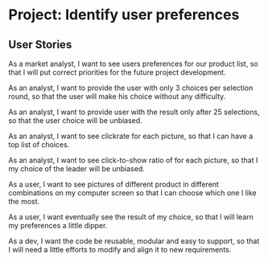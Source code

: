 # Project: Identify user preferences

## User Stories

As a market analyst, I want to see users preferences for our product list, so that I will put correct priorities for the future project development.

As an analyst, I want to provide the user with only 3 choices per selection round, so that the user will make his choice without any difficulty.

As an analyst, I want to provide user with the result only after 25 selections, so that the user choice will be unbiased.

As an analyst, I want to see clickrate for each picture, so that I can have a top list of choices.

As an analyst, I want to see click-to-show ratio of for each picture, so that I my choice of the leader will be unbiased.

As a user, I want to see pictures of different product in different combinations on my computer screen so that I can choose which one I like the most.

As a user, I want eventually see the result of my choice, so that I will learn my preferences a little dipper.

As a dev, I want the code be reusable, modular and easy to support, so that I will need a little efforts to modify and align it to new requirements.
